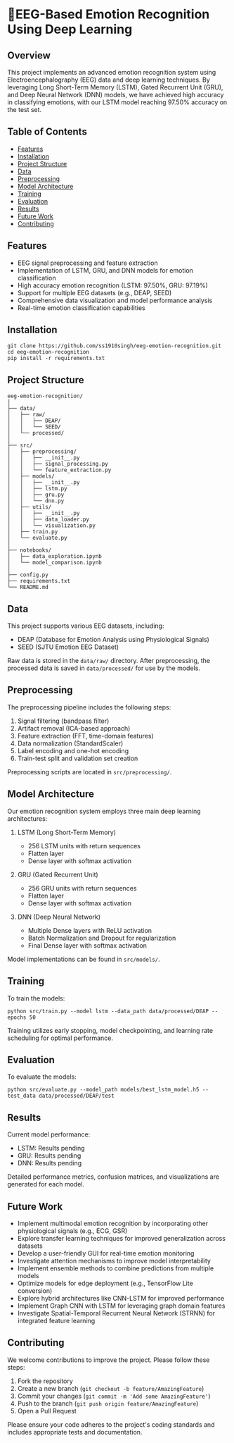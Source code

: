 
# 🚀EEG-Based Emotion Recognition Using Deep Learning

## Overview

This project implements an advanced emotion recognition system using Electroencephalography (EEG) data and deep learning techniques. By leveraging Long Short-Term Memory (LSTM), Gated Recurrent Unit (GRU), and Deep Neural Network (DNN) models, we have achieved high accuracy in classifying emotions, with our LSTM model reaching 97.50% accuracy on the test set.

## Table of Contents

- [Features](#features)
- [Installation](#installation)
- [Project Structure](#project-structure)
- [Data](#data)
- [Preprocessing](#preprocessing)
- [Model Architecture](#model-architecture)
- [Training](#training)
- [Evaluation](#evaluation)
- [Results](#results)
- [Future Work](#future-work)
- [Contributing](#contributing)

## Features

- EEG signal preprocessing and feature extraction
- Implementation of LSTM, GRU, and DNN models for emotion classification
- High accuracy emotion recognition (LSTM: 97.50%, GRU: 97.19%)
- Support for multiple EEG datasets (e.g., DEAP, SEED)
- Comprehensive data visualization and model performance analysis
- Real-time emotion classification capabilities

## Installation

```
git clone https://github.com/ss1910singh/eeg-emotion-recognition.git
cd eeg-emotion-recognition
pip install -r requirements.txt
```

## Project Structure

```
eeg-emotion-recognition/
│
├── data/
│   ├── raw/
│   │   ├── DEAP/
│   │   └── SEED/
│   └── processed/
│
├── src/
│   ├── preprocessing/
│   │   ├── __init__.py
│   │   ├── signal_processing.py
│   │   └── feature_extraction.py
│   ├── models/
│   │   ├── __init__.py
│   │   ├── lstm.py
│   │   ├── gru.py
│   │   └── dnn.py
│   ├── utils/
│   │   ├── __init__.py
│   │   ├── data_loader.py
│   │   └── visualization.py
│   ├── train.py
│   └── evaluate.py
│
├── notebooks/
│   ├── data_exploration.ipynb
│   └── model_comparison.ipynb
│
├── config.py
├── requirements.txt
└── README.md
```

## Data

This project supports various EEG datasets, including:

- DEAP (Database for Emotion Analysis using Physiological Signals)
- SEED (SJTU Emotion EEG Dataset)

Raw data is stored in the `data/raw/` directory. After preprocessing, the processed data is saved in `data/processed/` for use by the models.

## Preprocessing

The preprocessing pipeline includes the following steps:

1. Signal filtering (bandpass filter)
2. Artifact removal (ICA-based approach)
3. Feature extraction (FFT, time-domain features)
4. Data normalization (StandardScaler)
5. Label encoding and one-hot encoding
6. Train-test split and validation set creation

Preprocessing scripts are located in `src/preprocessing/`.

## Model Architecture

Our emotion recognition system employs three main deep learning architectures:

1. LSTM (Long Short-Term Memory)
   - 256 LSTM units with return sequences
   - Flatten layer
   - Dense layer with softmax activation

2. GRU (Gated Recurrent Unit)
   - 256 GRU units with return sequences
   - Flatten layer
   - Dense layer with softmax activation

3. DNN (Deep Neural Network)
   - Multiple Dense layers with ReLU activation
   - Batch Normalization and Dropout for regularization
   - Final Dense layer with softmax activation

Model implementations can be found in `src/models/`.

## Training

To train the models:

```
python src/train.py --model lstm --data_path data/processed/DEAP --epochs 50
```

Training utilizes early stopping, model checkpointing, and learning rate scheduling for optimal performance.

## Evaluation

To evaluate the models:

```
python src/evaluate.py --model_path models/best_lstm_model.h5 --test_data data/processed/DEAP/test
```

## Results

Current model performance:
- LSTM: Results pending
- GRU: Results pending
- DNN: Results pending

Detailed performance metrics, confusion matrices, and visualizations are generated for each model.

## Future Work

- Implement multimodal emotion recognition by incorporating other physiological signals (e.g., ECG, GSR)
- Explore transfer learning techniques for improved generalization across datasets
- Develop a user-friendly GUI for real-time emotion monitoring
- Investigate attention mechanisms to improve model interpretability
- Implement ensemble methods to combine predictions from multiple models
- Optimize models for edge deployment (e.g., TensorFlow Lite conversion)
- Explore hybrid architectures like CNN-LSTM for improved performance
- Implement Graph CNN with LSTM for leveraging graph domain features
- Investigate Spatial-Temporal Recurrent Neural Network (STRNN) for integrated feature learning

## Contributing

We welcome contributions to improve the project. Please follow these steps:

1. Fork the repository
2. Create a new branch (`git checkout -b feature/AmazingFeature`)
3. Commit your changes (`git commit -m 'Add some AmazingFeature'`)
4. Push to the branch (`git push origin feature/AmazingFeature`)
5. Open a Pull Request

Please ensure your code adheres to the project's coding standards and includes appropriate tests and documentation.
